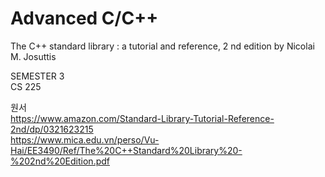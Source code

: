 # Advanced C/C++
The C++ standard library : a tutorial and reference,
2
nd edition
by Nicolai M. Josuttis

SEMESTER 3<br>
CS 225

원서<br>
https://www.amazon.com/Standard-Library-Tutorial-Reference-2nd/dp/0321623215<br>
https://www.mica.edu.vn/perso/Vu-Hai/EE3490/Ref/The%20C++Standard%20Library%20-%202nd%20Edition.pdf
